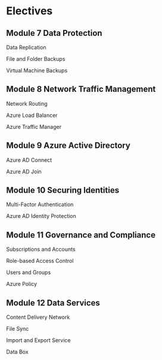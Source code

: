 # Electives

## Module 7 Data Protection
Data Replication

File and Folder Backups

Virtual Machine Backups
## Module 8 Network Traffic Management
Network Routing

Azure Load Balancer

Azure Traffic Manager
## Module 9 Azure Active Directory
Azure AD Connect

Azure AD Join
## Module 10 Securing Identities
Multi-Factor Authentication

Azure AD Identity Protection
## Module 11 Governance and Compliance
Subscriptions and Accounts

Role-based Access Control

Users and Groups

Azure Policy
## Module 12 Data Services
Content Delivery Network

File Sync

Import and Export Service

Data Box
